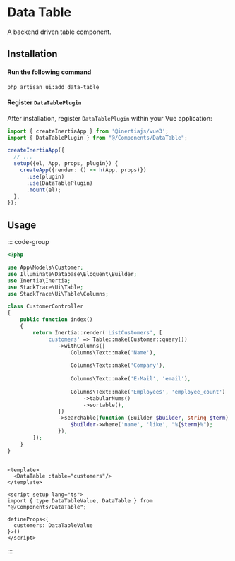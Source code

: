 # Data Table

A backend driven table component.

<ComponentSource
  source="components/data-table"
/>

## Installation

#### Run the following command

```shell
php artisan ui:add data-table
```

#### Register `DataTablePlugin`

After installation, register `DataTablePlugin` within your Vue application:

```typescript
import { createInertiaApp } from '@inertiajs/vue3';
import { DataTablePlugin } from "@/Components/DataTable";

createInertiaApp({
  // ...
  setup({el, App, props, plugin}) {
    createApp({render: () => h(App, props)})
      .use(plugin)
      .use(DataTablePlugin)
      .mount(el);
  },
});
```

## Usage

::: code-group
```php [CustomerController.php]
<?php

use App\Models\Customer;
use Illuminate\Database\Eloquent\Builder;
use Inertia\Inertia;
use StackTrace\Ui\Table;
use StackTrace\Ui\Table\Columns;

class CustomerController 
{
    public function index()
    {
        return Inertia::render('ListCustomers', [
            'customers' => Table::make(Customer::query())
                ->withColumns([
                    Columns\Text::make('Name'),
                    
                    Columns\Text::make('Company'),
                    
                    Columns\Text::make('E-Mail', 'email'),
                    
                    Columns\Text::make('Employees', 'employee_count')
                        ->tabularNums()
                        ->sortable(),
                ])
                ->searchable(function (Builder $builder, string $term) {
                    $builder->where('name', 'like', "%{$term}%");
                }),
        ]);    
    }  
}
```

```vue [ListCustomers.vue]

<template>
  <DataTable :table="customers"/>
</template>

<script setup lang="ts">
import { type DataTableValue, DataTable } from "@/Components/DataTable";

defineProps<{
  customers: DataTableValue
}>()
</script>
```
:::

